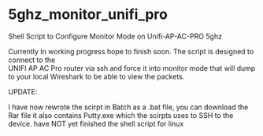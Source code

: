 # 5ghz_monitor_unifi_pro
Shell Script to Configure Monitor Mode on Unifi-AP-AC-PRO 5ghz

Currently In working progress hope to finish soon. 
The script is designed to connect to the  
UNIFI AP AC Pro router via ssh and force it into monitor 
mode that will dump to your local Wireshark to be able to view the packets. 


UPDATE:

I have now rewrote the scirpt in Batch as a .bat file, you can download the Rar file it also contains Putty.exe which the scirpts uses to SSH to the device. have NOT yet finished the shell script for linux
